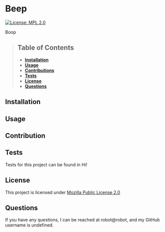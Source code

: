 
  # Beep
  [![License: MPL 2.0](https://img.shields.io/badge/License-MPL_2.0-brightgreen.svg)](https://opensource.org/licenses/MPL-2.0)
  
  
  Boop
  
  > ## Table of Contents
  > - **[Installation](#installation)**
  > - **[Usage](#usage)**
  > - **[Contributions](#contributions)**
  > - **[Tests](#tests)**
  > - **[License](#license)**
  > - **[Questions](#questions)**
  
  ## Installation
  
  
  ## Usage
  
  
  ## Contribution
  
  
  ## Tests
  Tests for this project can be found in Hi!
  
  ## License
  This project is licensed under [Mozilla Public License 2.0]()
  
  ## Questions
  If you have any questions, I can be reached at robot@robot, and my GitHub username is undefined.
